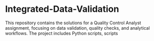 # Integrated-Data-Validation
This repository contains the solutions for a Quality Control Analyst assignment, focusing on data validation, quality checks, and analytical workflows. The project includes Python scripts,  scripts
